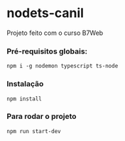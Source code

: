 # nodets-canil
Projeto feito com o curso B7Web

### Pré-requisitos globais:
`npm i -g nodemon typescript ts-node`

### Instalação
`npm install`

### Para rodar o projeto
`npm run start-dev`
